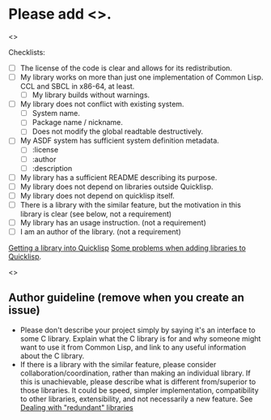 
# Please add <<library name>>.

<<Put a description of the library here.>>

Checklists:

+ [ ] The license of the code is clear and allows for its redistribution.
+ [ ] My library works on more than just one implementation of Common Lisp. CCL and SBCL in x86-64, at least.
  + [ ] My library builds without warnings.
+ [ ] My library does not conflict with existing system.
  + [ ] System name.
  + [ ] Package name / nickname.
  + [ ] Does not modify the global readtable destructively.
+ [ ] My ASDF system has sufficient system definition metadata.
    + [ ] :license
    + [ ] :author
    + [ ] :description
+ [ ] My library has a sufficient README describing its purpose.
+ [ ] My library does not depend on libraries outside Quicklisp.
+ [ ] My library does not depend on quicklisp itself.
+ [ ] There is a library with the similar feature, but the motivation in
      this library is clear (see below, not a requirement)
+ [ ] My library has an usage instruction. (not a requirement)
+ [ ] I am an author of the library. (not a requirement)

[Getting a library into Quicklisp](http://blog.quicklisp.org/2015/01/getting-library-into-quicklisp.html)
[Some problems when adding libraries to Quicklisp](http://blog.quicklisp.org/2015/01/some-problems-when-adding-libraries-to.html).

<<Add a link to your repository.>>

## Author guideline (remove when you create an issue)

+ Please don't describe your project simply by saying it's an interface to
  some C library. Explain what the C library is for and why someone might
  want to use it from Common Lisp, and link to any useful information about
  the C library.
+ If there is a library with the similar feature, please consider
  collaboration/coordination, rather than making an individual library.
  If this is unachievable, please describe what is different from/superior
  to those libraries. It could be speed, simpler implementation,
  compatibility to other libraries, extensibility, and not necessarily a
  new feature. See
  [Dealing with "redundant" libraries](http://blog.quicklisp.org/2015/04/dealing-with-redundant-libraries.html)

